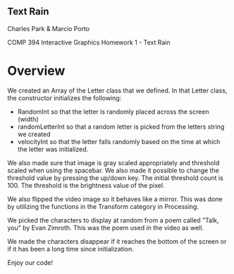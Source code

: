 ## Text Rain

Charles Park & Marcio Porto

COMP 394
Interactive Graphics
Homework 1 - Text Rain

# Overview

We created an Array of the Letter class that we defined. In that Letter class, the constructor initializes the following:
- RandomInt so that the letter is randomly placed across the screen (width)
- randomLetterInt so that a random letter is picked from the letters string we created
- velocityInt so that the letter falls randomly based on the time at which the letter was initialized.

We also made sure that image is gray scaled appropriately and threshold scaled when using the spacebar. We also made it possible to change the threshold value by pressing the up/down key. The initial threshold count is 100. The threshold is the brightness value of the pixel.

We also flipped the video image so it behaves like a mirror. This was done by utilizing the functions in the Transform category in Processing.

We picked the characters to display at random from a poem called "Talk, you" by Evan Zimroth. This was the poem used in the video as well.

We made the characters disappear if it reaches the bottom of the screen or if it has been a long time since initialization.

Enjoy our code!

